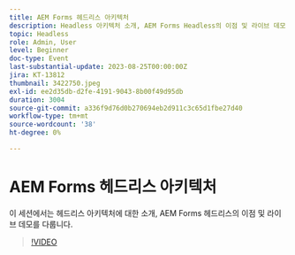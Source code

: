```yaml
---
title: AEM Forms 헤드리스 아키텍처
description: Headless 아키텍처 소개, AEM Forms Headless의 이점 및 라이브 데모
topic: Headless
role: Admin, User
level: Beginner
doc-type: Event
last-substantial-update: 2023-08-25T00:00:00Z
jira: KT-13812
thumbnail: 3422750.jpeg
exl-id: ee2d35db-d2fe-4191-9043-8b00f49d95db
duration: 3004
source-git-commit: a336f9d76d0b270694eb2d911c3c65d1fbe27d40
workflow-type: tm+mt
source-wordcount: '38'
ht-degree: 0%

---
```


# AEM Forms 헤드리스 아키텍처

이 세션에서는 헤드리스 아키텍처에 대한 소개, AEM Forms 헤드리스의 이점 및 라이브 데모를 다룹니다.

>[!VIDEO](https://video.tv.adobe.com/v/3422750/?learn=on)
